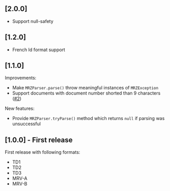 ## [2.0.0]

* Support null-safety

## [1.2.0]

* French Id format support

## [1.1.0]

Improvements:

* Make `MRZParser.parse()` throw meaningful instances of `MRZException`
* Support documents with document number shorted than 9 characters
  ([#2](https://github.com/olexale/mrz_parser/issues/2))

New features:

* Provide `MRZParser.tryParse()` method which returns `null` if parsing
  was unsuccessful

## [1.0.0] - First release

First release with following formats:
* TD1
* TD2
* TD3
* MRV-A
* MRV-B
